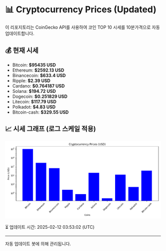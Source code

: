 
# 📊 Cryptocurrency Prices (Updated)

이 리포지토리는 CoinGecko API를 사용하여 코인 TOP 10 시세를 10분가격으로 자동 업데이트합니다.

## 💰 현재 시세
- Bitcoin: **$95435 USD**
- Ethereum: **$2592.13 USD**
- Binancecoin: **$633.4 USD**
- Ripple: **$2.39 USD**
- Cardano: **$0.764187 USD**
- Solana: **$194.72 USD**
- Dogecoin: **$0.251829 USD**
- Litecoin: **$117.79 USD**
- Polkadot: **$4.83 USD**
- Bitcoin-cash: **$329.55 USD**

## 📈 시세 그래프 (로그 스케일 적용)
![Crypto Prices](crypto_prices.png)

⏳ 업데이트 시간: 2025-02-12 03:53:02 (UTC)

---
자동 업데이트 봇에 의해 관리됩니다.
